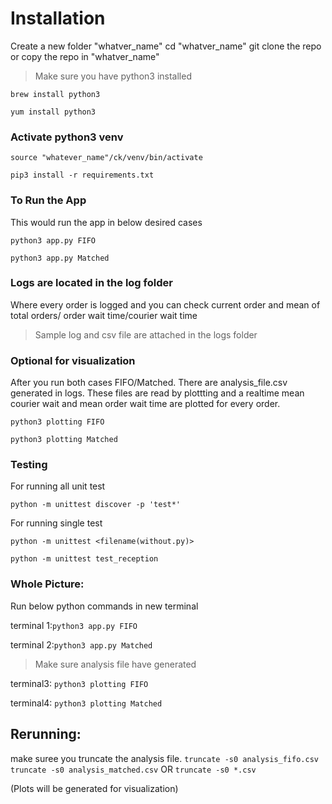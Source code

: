 
# Installation
Create a new folder "whatver_name"
cd "whatver_name"
git clone the repo or copy the repo in "whatver_name"

> Make sure you have python3 installed

`brew install python3`

`yum install python3`


### Activate python3 venv

`source "whatever_name"/ck/venv/bin/activate`

`pip3 install -r requirements.txt`


### To Run the App
This would run the app in below desired cases

`python3 app.py FIFO`

`python3 app.py Matched`

### Logs are located in the log folder
Where every order is logged and you can check current order and mean of total orders/ order wait time/courier wait time
> Sample log and csv file are attached in the logs folder


### Optional for visualization
After you run both cases FIFO/Matched. There are analysis_file.csv generated in logs.
These files are read by plottting and a realtime mean courier wait and mean order wait time are plotted for every order.

`python3 plotting FIFO`

`python3 plotting Matched`

### Testing

For running all unit test

`python -m unittest discover -p 'test*'`

For running single test 

`python -m unittest <filename(without.py)>`

`python -m unittest test_reception`

### Whole Picture:

Run below python commands in new terminal

terminal 1:`python3 app.py FIFO`

terminal 2:`python3 app.py Matched`

> Make sure analysis file have generated

terminal3: `python3 plotting FIFO`

terminal4: `python3 plotting Matched`


## Rerunning:
make suree you truncate the analysis file.
`truncate -s0 analysis_fifo.csv`
`truncate -s0 analysis_matched.csv`
        OR
`truncate -s0 *.csv`

(Plots will be generated for visualization)
